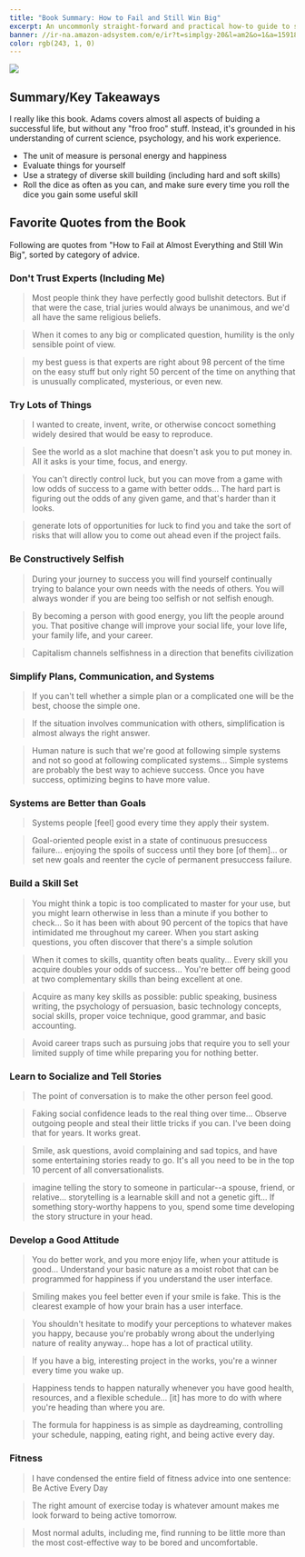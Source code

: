 ```yaml
---
title: "Book Summary: How to Fail and Still Win Big"
excerpt: An uncommonly straight-forward and practical how-to guide to success from the mind of an engineer turned cartoonist.
banner: //ir-na.amazon-adsystem.com/e/ir?t=simplgy-20&l=am2&o=1&a=1591847745
color: rgb(243, 1, 0)
---
```


<p class="alignCenter">
  <a target="_blank"  href="https://www.amazon.com/gp/product/1591847745/ref=as_li_tl?ie=UTF8&camp=1789&creative=9325&creativeASIN=1591847745&linkCode=as2&tag=simplgy-20&linkId=4d22758ccce19bd2dab1896649056b77"><img border="0" src="//ws-na.amazon-adsystem.com/widgets/q?_encoding=UTF8&MarketPlace=US&ASIN=1591847745&ServiceVersion=20070822&ID=AsinImage&WS=1&Format=_SL250_&tag=simplgy-20" ></a><img src="//ir-na.amazon-adsystem.com/e/ir?t=simplgy-20&l=am2&o=1&a=1591847745" width="1" height="1" border="0" alt="" style="border:none !important; margin:0px !important;" />
</p>

## Summary/Key Takeaways

I really like this book. Adams covers almost all aspects of buiding a successful life, but without any "froo froo" stuff. Instead, it's grounded in his understanding of current science, psychology, and his work experience.

* The unit of measure is personal energy and happiness
* Evaluate things for yourself
* Use a strategy of diverse skill building (including hard and soft skills)
* Roll the dice as often as you can, and make sure every time you roll the dice you gain some useful skill

## Favorite Quotes from the Book

Following are quotes from "How to Fail at Almost Everything and Still Win Big", sorted by category of advice.

### Don't Trust Experts (Including Me)

> Most people think they have perfectly good bullshit detectors. But if that were the case, trial juries would always be unanimous, and we'd all have the same religious beliefs.

> When it comes to any big or complicated question, humility is the only sensible point of view.

> my best guess is that experts are right about 98 percent of the time on the easy stuff but only right 50 percent of the time on anything that is unusually complicated, mysterious, or even new.

### Try Lots of Things

> I wanted to create, invent, write, or otherwise concoct something widely desired that would be easy to reproduce.

> See the world as a slot machine that doesn't ask you to put money in. All it asks is your time, focus, and energy.

> You can't directly control luck, but you can move from a game with low odds of success to a game with better odds... The hard part is figuring out the odds of any given game, and that's harder than it looks.

> generate lots of opportunities for luck to find you and take the sort of risks that will allow you to come out ahead even if the project fails.

### Be Constructively Selfish

> During your journey to success you will find yourself continually trying to balance your own needs with the needs of others. You will always wonder if you are being too selfish or not selfish enough.

> By becoming a person with good energy, you lift the people around you. That positive change will improve your social life, your love life, your family life, and your career.

> Capitalism channels selfishness in a direction that benefits civilization

### Simplify Plans, Communication, and Systems

> If you can't tell whether a simple plan or a complicated one will be the best, choose the simple one.

> If the situation involves communication with others, simplification is almost always the right answer.

> Human nature is such that we're good at following simple systems and not so good at following complicated systems... Simple systems are probably the best way to achieve success. Once you have success, optimizing begins to have more value.

### Systems are Better than Goals

> Systems people [feel] good every time they apply their system.

> Goal-oriented people exist in a state of continuous presuccess failure... enjoying the spoils of success until they bore [of them]... or set new goals and reenter the cycle of permanent presuccess failure.

### Build a Skill Set

> You might think a topic is too complicated to master for your use, but you might learn otherwise in less than a minute if you bother to check... So it has been with about 90 percent of the topics that have intimidated me throughout my career. When you start asking questions, you often discover that there's a simple solution

> When it comes to skills, quantity often beats quality... Every skill you acquire doubles your odds of success... You're better off being good at two complementary skills than being excellent at one.

> Acquire as many key skills as possible: public speaking, business writing, the psychology of persuasion, basic technology concepts, social skills, proper voice technique, good grammar, and basic accounting. 

> Avoid career traps such as pursuing jobs that require you to sell your limited supply of time while preparing you for nothing better.

### Learn to Socialize and Tell Stories

> The point of conversation is to make the other person feel good.

> Faking social confidence leads to the real thing over time... Observe outgoing people and steal their little tricks if you can. I've been doing that for years. It works great.

> Smile, ask questions, avoid complaining and sad topics, and have some entertaining stories ready to go. It's all you need to be in the top 10 percent of all conversationalists.

> imagine telling the story to someone in particular--a spouse, friend, or relative... storytelling is a learnable skill and not a genetic gift... If something story-worthy happens to you, spend some time developing the story structure in your head.

### Develop a Good Attitude

> You do better work, and you more enjoy life, when your attitude is good... Understand your basic nature as a moist robot that can be programmed for happiness if you understand the user interface.

> Smiling makes you feel better even if your smile is fake. This is the clearest example of how your brain has a user interface.

> You shouldn't hesitate to modify your perceptions to whatever makes you happy, because you're probably wrong about the underlying nature of reality anyway... hope has a lot of practical utility.

> If you have a big, interesting project in the works, you're a winner every time you wake up.

> Happiness tends to happen naturally whenever you have good health, resources, and a flexible schedule... [it] has more to do with where you're heading than where you are.

> The formula for happiness is as simple as daydreaming, controlling your schedule, napping, eating right, and being active every day.

### Fitness

> I have condensed the entire field of fitness advice into one sentence: Be Active Every Day

> The right amount of exercise today is whatever amount makes me look forward to being active tomorrow.

> Most normal adults, including me, find running to be little more than the most cost-effective way to be bored and uncomfortable.
